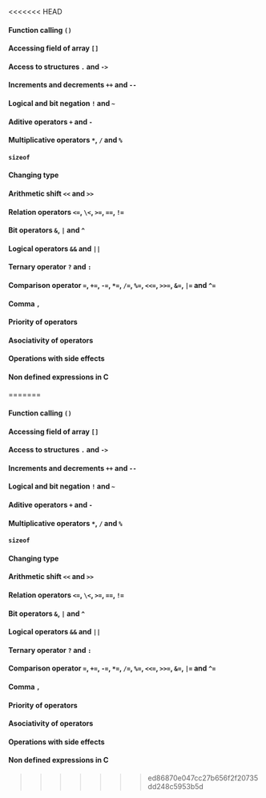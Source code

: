 <<<<<<< HEAD
#### Function calling `()`
#### Accessing field of array `[]`
#### Access to structures `.` and `->`
#### Increments and decrements `++` and `--`
#### Logical and bit negation `!` and `~`
#### Aditive operators `+` and `-`
#### Multiplicative operators `*`, `/` and `%`
#### `sizeof`
#### Changing type
#### Arithmetic shift `<<` and `>>`
#### Relation operators `<=`, `\<`, `>=`, `==`, `!=`
#### Bit operators `&`, `|` and `^`
#### Logical operators `&&` and `||`
#### Ternary operator `?` and `:`
#### Comparison operator `=`, `+=`, `-=`, `*=`, `/=`, `%=`, `<<=`, `>>=`, `&=`, `|=` and `^=`
#### Comma `,`
#### Priority of operators
#### Asociativity of operators
#### Operations with side effects
#### Non defined expressions in C
=======
#### Function calling `()`
#### Accessing field of array `[]`
#### Access to structures `.` and `->`
#### Increments and decrements `++` and `--`
#### Logical and bit negation `!` and `~`
#### Aditive operators `+` and `-`
#### Multiplicative operators `*`, `/` and `%`
#### `sizeof`
#### Changing type
#### Arithmetic shift `<<` and `>>`
#### Relation operators `<=`, `\<`, `>=`, `==`, `!=`
#### Bit operators `&`, `|` and `^`
#### Logical operators `&&` and `||`
#### Ternary operator `?` and `:`
#### Comparison operator `=`, `+=`, `-=`, `*=`, `/=`, `%=`, `<<=`, `>>=`, `&=`, `|=` and `^=`
#### Comma `,`
#### Priority of operators
#### Asociativity of operators
#### Operations with side effects
#### Non defined expressions in C
>>>>>>> ed86870e047cc27b656f2f20735dd248c5953b5d
